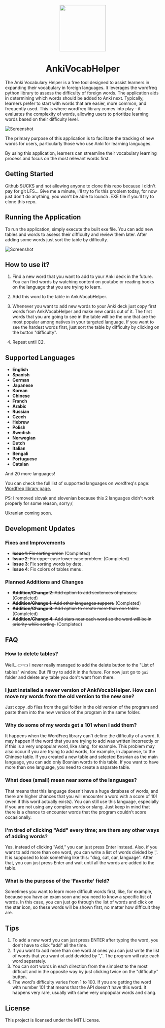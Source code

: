 <p align="center">  
  <img src="gui\icon.png" width=150 height=150>
</p>

<h1 align="center">AnkiVocabHelper</h1>

The Anki Vocabulary Helper is a free tool designed to assist learners in expanding their vocabulary in foreign languages. It leverages the wordfreq python library to assess the difficulty of foreign words. The application aids in determining which words should be added to Anki next. Typically, learners prefer to start with words that are easier, more common, and frequently used. This is where wordfreq library comes into play - it evaluates the complexity of words, allowing users to prioritize learning words based on their difficulty level.

![Screenshot](Screenshot_1.png)

The primary purpose of this application is to facilitate the tracking of new words for users, particularly those who use Anki for learning languages. 

By using this application, learners can streamline their vocabulary learning process and focus on the most relevant words first.

## Getting Started
Github SUCKS and not allowing anyone to clone this repo because I didn't pay for git LFS...
Give me a minute, I'll try to fix this problem today, for now just don't do anything, you won't be able to lounch .EXE file if you'll try to clone this repo.

## Running the Application

To run the application, simply execute the built exe file. You can add new tables and words to assess their difficulty and review them later. 
After adding some words just sort the table by difficulty.

![Screenshot](Screenshot_2.png)

## How to use it?

1. Find a new word that you want to add to your Anki deck in the future. You can find words by watching content on youtube or reading books on the language that you are trying to learn.
  
2. Add this word to the table in AnkiVocabHelper.

3. Whenever you want to add new words to your Anki deck just copy first words from AnkiVocabHelper and make new cards out of it. The first words that you are going to see in the table will be the one that are the most popular among natives in your targeted language. If you want to see the hardest words first, just sort the table by difficulty by clicking on the button "difficulty".

4. Repeat until C2.

## Supported Languages

- **English**
- **Spanish**
- **German**
- **Japanese**
- **Korean**
- **Chinese**
- **Franch**
- **Arabic**
- **Russian**
- **Czech**
- **Hebrew**
- **Polish**
- **Swedish**
- **Norwegian**
- **Dutch**
- **Italian**
- **Bengali**
- **Portuguese**
- **Catalan**

And 20 more languages!

You can check the full list of supported languages on wordfreq's page: 
<a href="https://pypi.org/project/wordfreq/">Wordfreq library page.</a>

PS: I removed slovak and slovenian because this 2 languages didn't work properly for some reason, sorry;( 

Ukranian coming soon.

## Development Updates

### Fixes and Improvements

- ~~**Issue 1**: Fix sorting order.~~ (Completed)
- ~~**Issue 2**: Fix upper case lower case problem.~~ (Completed)
- **Issue 3**: Fix sorting words by date.
- **Issue 4**: Fix colors of tables menu.  

### Planned Additions and Changes

- ~~**Addition/Change 2**: Add option to add sentences of phrases.~~ (Completed)
- ~~**Addition/Change 1**: Add other languages support.~~ (Completed)
- ~~**Addition/Change 3**: Add option to create more than one table.~~ (Completed)
- ~~**Addition/Change 4**: Add stars near each word so the word will be in priority while sorting.~~  (Completed)

## FAQ

### How to delete tables?
Well...:point_right::point_left: I never really managed to add the delete button to the "List of tables" window. But I'll try to add it in the future. For now just go to `gui` folder and delete any table you don't want from there.

### I just installed a newer version of AnkiVocabHelper. How can I move my words from the old version to the new one?
Just copy .db files from the gui folder in the old version of the program and paste them into the new version of the program in the same folder.

### Why do some of my words get a 101 when I add them?
It happens when the WordFreq library can't define the difficulty of a word. It may happen if the word that you are trying to add was written incorrectly or if this is a very unpopular word, like slang, for example. This problem may also occur if you are trying to add words, for example, in Japanese, to the Chinese table. If you created a new table and selected Bosnian as the main language, you can add only Bosnian words to this table. If you want to have more than one language, you need to create a saparate table.

### What does (small) mean near some of the languages?
That means that this language doesn't have a huge database of words, and there are higher chances that you will encounter a word with a score of 101 (even if this word actually exists). You can still use this language, especially if you are not using any complex words or slang. Just keep in mind that there is a chance to encounter words that the program couldn't score occasionally.

### I'm tired of clicking "Add" every time; are there any other ways of adding words?
Yes, instead of clicking "Add," you can just press Enter instead. Also, if you want to add more than one word, you can write a list of words divided by ','. It is supposed to look something like this: "dog, cat, car, language". After that, you can just press Enter and wait until all the words are added to the table.

### What is the purpose of the 'Favorite' field?
Sometimes you want to learn more difficult words first, like, for example, because you have an exam soon and you need to know a specific list of words. In this case, you can just go through the list of words and click on the star icon, so these words will be shown first, no matter how difficult they are.

## Tips 
1. To add a new word you can just press ENTER after typing the word, you don't have to click "add" all the time.
2. If you want to add more than one word at ones you can just write the list of words that you want ot add devided by ",". The program will rate each word separately.
3. You can sort words in each direction from the simplest to the most difficult and in the opposite way by just clicking twice on the "difficulty" button.
4. The word's difficulty varies from 1 to 100. If you are getting the word with number 101 that means that the API doesn't have this word. It happens very rare, usually with some very unpopular words and slang.

## License

This project is licensed under the MIT License.

